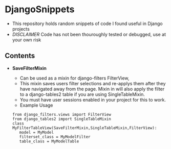 # DjangoSnippets 
* This repository holds random snippets of code I found useful in Django projects 
* *DISCLAIMER* Code has not been thouroughly tested or debugged, use at your own risk

## Contents
- **SaveFilterMixin**
  - Can be used as a mixin for django-filters FilterView,
  - This mixin saves users filter selections and re-applys them after they have navigated away from the page. Mixin in will also apply the      filter to a django-tables2 table if you are using SingleTableMixin. 
  - You must have user sessions enabled in your project for this to work.
  - Example Usage 
   
   ``` 
   from django_filters.views import FilterView
   from django_tables2 import SingleTableMixin
   class MyFilterTableView(SaveFilterMixin,SingleTableMixin,FilterView):
      model = MyModel
      filterset_class = MyModelFilter
      table_class = MyModelTable
   ```
   
